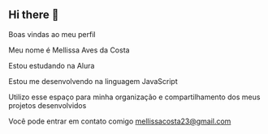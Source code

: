 ## Hi there 👋

Boas vindas ao meu perfil 

Meu nome é Mellissa Aves da Costa

Estou estudando na Alura

Estou me desenvolvendo na linguagem JavaScript

Utilizo esse espaço para minha organização e compartilhamento dos meus projetos desenvolvidos 

Você pode entrar em contato comigo 
mellissacosta23@gmail.com
